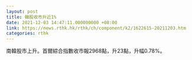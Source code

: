 ```yaml
---
layout: post
title: 韓股收市升近1%
date: 2021-12-03 14:47:11.000000000 +08:00
link: https://news.rthk.hk/rthk/ch/component/k2/1622615-20211203.htm
categories: rthk
---
```


南韓股市上升。首爾綜合指數收市報2968點，升23點，升幅0.78%。
